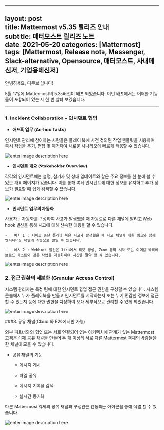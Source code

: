 
---
layout: post  
title: Mattermost v5.35 릴리즈 안내  
subtitle: 매터모스트 릴리즈 노트  
date: 2021-05-20
categories: [Mattermost]  
tags: [Mattermost, Release note, Messenger, Slack-alternative, Opensource, 매터모스트, 사내메신저, 기업용메신저]
---
안녕하세요, 디무브 입니다!

5월 17일에 Mattermost의 5.35버전이 배포 되었습니다. 이번 배포에서는 어떠한 기능들이 포함되어 있는 지 한 번 살펴 보겠습니다.

---

### 1. Incident Collaboration - 인시던트 협업

 - **애드혹 업무 (Ad-hoc Tasks)**

인시던트 관리에 참여하는 사람들은 플레이 북에 사전 정의된 작업 템플릿을 사용하여 즉시 작업을 추가, 편집 및 제거하여 새로운 시나리오에 빠르게 적응할 수 있습니다.

![enter image description here](https://mattermost.com/wp-content/uploads/2021/05/Ad-hoc-tasks-2.webp)

- **인시던트 개요 (Stakeholder Overview)** 

각각의 인시던트에는 설명, 참가자 및 상태 업데이트와 같은 주요 정보를 한 눈에 볼 수 있는 개요 페이지가 있습니다.
이를 통해 여러 인시던트에 대한 정보를 유지하고 추가 정보가 필요할 때 쉽게 검색할 수 있습니다.

![enter image description here](https://mattermost.com/wp-content/uploads/2021/05/Incident-Overview-1024x722.webp)

- **인시던트 업무의 자동화**

사용자는 자동화를 구성하여 사고가 발생했을 때 자동으로 다른 채널에 알리고 Web hook 발신을 통해 사고에 대해 신속한 대응을 할 수 있습니다.
    
    -   예시 1 : 서비스 중단 플레이 북은 사고가 발생했을 때 사고 채널에 대한 링크와 함께 엔지니어링 채널에 자동으로 알릴 수 있습니다.
        
    -   예시 2 : Webhook 발신은 Jira에서 티켓 생성, Zoom 통화 시작 또는 이메일 목록에 브로드 캐스트와 같은 작업을 자동화하여 시간을 절약 할 수 있습니다.
    
![enter image description here](https://mattermost.com/wp-content/uploads/2021/05/Incident-Overview-1024x722.webp)

### 2. 접근 권환의 세분화 (Granular Access Control)

시스템 관리자는 특정 팀에 대한 인시던트 협업 접근 권한을 구성할 수 있습니다. 시스템 콘솔에서 누가 플레이북을 만들고 인시던트를 시작하는지 또는 누가 민감한 정보에 접근할 수 있는지 등에 대한 권한을 지정하여 보다 세부적으로 관리할 수 있게 되었습니다. 

![enter image description here](https://mattermost.com/wp-content/uploads/2021/05/Access-Control-1.webp)

###3. 공유 채널(Cloud 와 E20에서만 가능) 

외부 파트너와의 협업 또는 서로 연결되어 있는 아키텍처에 관계가 있는 Mattermost 고객은 이제 공유 채널을 만들어 두 개 이상의 서로 다른 Mattermost 객체의 사람들을 한 채널에 모을 수 있습니다.
    
-   공유 채널의 기능
    
    -   메시지 게시
        
    -   파일 공유
        
    -   메시지 기록을 검색
        
    -   실시간 동기화
        
다른 Mattermost 객체의 공유 채널과 구성원은 연동되는 아이콘을 통해 식별 할 수 있습니다.

![enter image description here](https://mattermost.com/wp-content/uploads/2021/05/Shared-channels.webp)
<!--stackedit_data:
eyJoaXN0b3J5IjpbMTkwMTIxNjc3MV19
-->